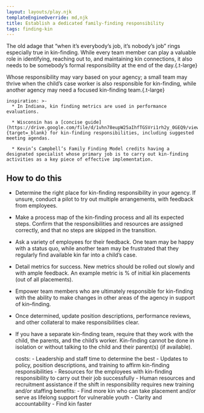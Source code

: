 ```yaml
---
layout: layouts/play.njk
templateEngineOverride: md,njk
title: Establish a dedicated family-finding responsibility
tags: finding-kin
---
```


The old adage that “when it’s everybody’s job, it’s nobody’s job” rings especially true in kin-finding. While every team member can play a valuable role in identifying, reaching out to, and maintaining kin connections, it also needs to be somebody’s formal responsibility at the end of the day.{.t-large}

Whose responsibility may vary based on your agency; a small team may thrive when the child’s case worker is also responsible for kin-finding, while another agency may need a focused kin-finding team.{.t-large}

    inspiration: >-
      * In Indiana, kin finding metrics are used in performance evaluations.

      * Wisconsin has a [concise guide](https://drive.google.com/file/d/1vhn78eupW25aIhfTGSVri1rh2y_0GEQ9/view){target=_blank} for kin-finding responsibilities, including suggested meeting agendas.

      * Kevin’s Campbell’s Family Finding Model credits having a designated specialist whose primary job is to carry out kin-finding activities as a key piece of effective implementation.

## How to do this

* Determine the right place for kin-finding responsibility in your agency. If unsure, conduct a pilot to try out multiple arrangements, with feedback from employees.

* Make a process map of the kin-finding process and all its expected steps. Confirm that the responsibilities and resources are assigned correctly, and that no steps are skipped in the transition.

* Ask a variety of employees for their feedback. One team may be happy with a status quo, while another team may be frustrated that they regularly find available kin far into a child’s case.

* Detail metrics for success. New metrics should be rolled out slowly and with ample feedback. An example metric is % of initial kin placements (out of all placements).

* Empower team members who are ultimately responsible for kin-finding with the ability to make changes in other areas of the agency in support of kin–finding.

* Once determined, update position descriptions, performance reviews, and other collateral to make responsibilities clear.

* If you have a separate kin-finding team, require that they work with the child, the parents, and the child’s worker. Kin-finding cannot be done in isolation or without talking to the child and their parent(s) (if available).

    costs:
      - Leadership and staff time to determine the best
      - Updates to policy, position descriptions, and training to affirm kin-finding responsibilities
      - Resources for the employees with kin-finding responsibility to carry out their job successfully
      - Human resources and recruitment assistance if the shift in responsibility requires new training and/or staffing
    benefits:
      - Find more kin who can take placement and/or serve as lifelong support
        for vulnerable youth
      - Clarity and accountability
      - Find kin faster
 